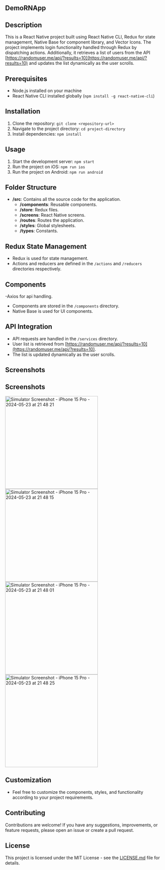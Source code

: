 ## DemoRNApp

## Description

This is a React Native project built using React Native CLI, Redux for state management, Native Base for component library, and Vector Icons. The project implements login functionality handled through Redux by dispatching actions. Additionally, it retrieves a list of users from the API [https://randomuser.me/api/?results=10](https://randomuser.me/api/?results=10) and updates the list dynamically as the user scrolls.

## Prerequisites

- Node.js installed on your machine
- React Native CLI installed globally (`npm install -g react-native-cli`)

## Installation

1. Clone the repository: `git clone <repository-url>`
2. Navigate to the project directory: `cd project-directory`
3. Install dependencies: `npm install`

## Usage

1. Start the development server: `npm start`
2. Run the project on iOS: `npm run ios`
3. Run the project on Android: `npm run android`

## Folder Structure

- **/src**: Contains all the source code for the application.
  - **/components**: Reusable components.
  - **/store**: Redux files.
  - **/screens**: React Native screens.
  - **/routes**: Routes the application.
  - **/styles**: Global stylesheets.
  - **/types**: Constants.

## Redux State Management

- Redux is used for state management.
- Actions and reducers are defined in the `/actions` and `/reducers` directories respectively.

## Components
-Axios for api handling.
- Components are stored in the `/components` directory.
- Native Base is used for UI components.

## API Integration

- API requests are handled in the `/services` directory.
- User list is retrieved from [https://randomuser.me/api/?results=10](https://randomuser.me/api/?results=10).
- The list is updated dynamically as the user scrolls.

## Screenshots
## Screenshots

<img src="https://github.com/ashishk116/demoTestApp/assets/50401674/cc189f5f-3b5a-4eec-906e-c1fedb4e2297" alt="Simulator Screenshot - iPhone 15 Pro - 2024-05-23 at 21 48 21" width="300">
<img src="https://github.com/ashishk116/demoTestApp/assets/50401674/fdc871a0-137e-4fd1-90b0-1ada58ee55aa" alt="Simulator Screenshot - iPhone 15 Pro - 2024-05-23 at 21 48 15" width="300">
<img src="https://github.com/ashishk116/demoTestApp/assets/50401674/0117fe1d-8687-4ae4-bb69-862186961783" alt="Simulator Screenshot - iPhone 15 Pro - 2024-05-23 at 21 48 01" width="300">
<img src="https://github.com/ashishk116/demoTestApp/assets/50401674/c7a0953a-022f-45d4-ac20-9f38b6f161ae" alt="Simulator Screenshot - iPhone 15 Pro - 2024-05-23 at 21 48 25" width="300">

## Customization

- Feel free to customize the components, styles, and functionality according to your project requirements.

## Contributing

Contributions are welcome! If you have any suggestions, improvements, or feature requests, please open an issue or create a pull request.

## License

This project is licensed under the MIT License - see the [LICENSE.md](LICENSE.md) file for details.
